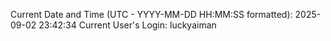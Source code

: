 Current Date and Time (UTC - YYYY-MM-DD HH:MM:SS formatted): 2025-09-02 23:42:34
Current User's Login: luckyaiman
